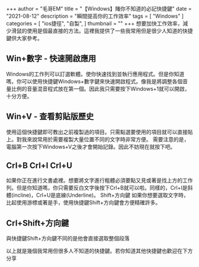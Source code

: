 +++
author = "毛哥EM"
title = "【Windows】賭你不知道的必記快捷鍵"
date = "2021-08-12"
description = "瞬間提高你的工作效率"
tags = [
    "Windows"
]
categories = [
    "ios捷徑",
    "自製",
]
thumbnail = ""
+++
想要加快工作效率，減少滑鼠的使用是個最直接的方法。這裡我提供了一些我常用但是很少人知道的快捷鍵供大家參考。

<!--more-->

## Win+數字 - 快速開啟應用
Windows的工作列可以訂選軟體。使你快速找到並執行應用程式。但是你知道嗎，你可以使用快捷鍵Windows+數字鍵來快速開啟程式。像我是將調整各個音量比例的音量混音程式放在第一個。因此我只需要按下Windows+1就可以開啟，十分方便。

## Win+V - 查看剪貼版歷史
使用這個快捷鍵即可教出之前複製過的項目。只需點選要使用的項目就可以直接貼上。對我來說常用於需要複製大量位置不同的文字時非常方便。
需要注意的是，電腦第一次按下Windows+V之後才會開始記錄。因此不妨現在就按下吧。

## Crl+B Crl+I Crl+U
如果你正在進行文書處裡。想要將文字進行粗體必須要點又見或著是找上方的工作列。但是你知道嗎，你只需要反白文字後按下Crl+B就可以啦。同樣的，Crl+I是斜體(incline)，Crl+U是底線(Underline)。
Shift+方向鍵
如果你想要選取文字時，比起使用游標或著是手，使用快捷鍵Shift+方向鍵會方便精確許多。

## Crl+Shift+方向鍵
與快捷鍵Shift+方向鍵不同的是他會直接選取整個段落

以上就是幾個我常用但很多人不知道的快捷鍵。若你知道其他快捷鍵也歡迎在下方分享